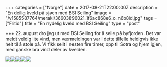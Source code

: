 +++
categories = ["Norge"]
date = 2017-08-21T22:00:00Z
description = "En deilig kveld på sjøen med BSI Seiling"
image = "/v1585587764/meraki/36603896021_1f6ac868e6_o_n6b8id.jpg"
tags = ["Fritid"]
title = "En nydelig kveld med BSI Seiling"
type = "post"

+++
22\. august dro jeg ut med BSI Seiling for å seile på byfjorden. Det var meldt veldig lite vind, men værmeldingen var i dette tilfelle heldigvis ikke helt til å stole på. Vi fikk seilt i nesten fire timer, opp til Sotra og hjem igjen, med ganske bra vind deler av kvelden.

![](https://res.cloudinary.com/meraki-images/image/upload/v1585683788/meraki/bsi_seiling_august-4_oadrge.jpg)![](https://res.cloudinary.com/meraki-images/image/upload/v1585683794/meraki/bsi_seiling_august-6_pgcout.jpg)![](https://res.cloudinary.com/meraki-images/image/upload/v1585683798/meraki/bsi_seiling_august-5_gw9fei.jpg)![](https://res.cloudinary.com/meraki-images/image/upload/v1585683813/meraki/bsi_seiling_august-14_kchkq1.jpg)![](https://res.cloudinary.com/meraki-images/image/upload/v1585683818/meraki/bsi_seiling_august-20_sy0mvu.jpg)